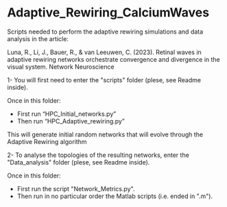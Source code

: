 # Adaptive_Rewiring_CalciumWaves

Scripts needed to perform the adaptive rewiring simulations and data analysis in 
the article: 

Luna, R., Li, J., Bauer, R., & van Leeuwen, C. (2023). Retinal waves in adaptive 
rewiring networks orchestrate convergence and divergence in the visual system.
Network Neuroscience




1- You will first need to enter the "scripts" folder (plese, see Readme inside).

Once in this folder:
- First run “HPC_Initial_networks.py”
- Then run “HPC_Adaptive_rewiring.py”

This will generate initial random networks that will evolve through the Adaptive
Rewiring algorithm

2- To analyse the topologies of the resulting networks, enter the "Data_analysis"
folder (plese, see Readme inside).

Once in this folder:
- First run the script "Network_Metrics.py".
- Then run in no particular order the Matlab scripts (i.e. ended in ".m").
